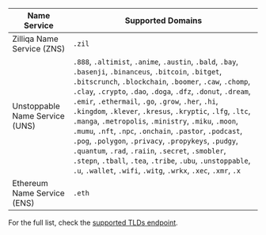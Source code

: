 | Name Service                   | Supported Domains                                                                                                                                                                                                                                                                                                                                                                                              |
| ------------------------------ | --------------------------------------------------------------------------------------------------------------------------------------------------------------------------------------------------------------------------------------------------------------------------------------------------------------------------------------------------------------------------------------------------------------------------------------------------------------------------------------------------------------------------------------------------------------------------------------------------------------------------------------------------------------------------------------------------------------------------- |
| Zilliqa Name Service (ZNS)     | `.zil` |
| Unstoppable Name Service (UNS) | `.888`, `.altimist`, `.anime`, `.austin`, `.bald`, `.bay`, `.basenji`, `.binanceus`, `.bitcoin`, `.bitget`, `.bitscrunch`, `.blockchain`, `.boomer`, `.caw`, `.chomp`, `.clay`, `.crypto`, `.dao`, `.doga`, `.dfz`, `.donut`, `.dream`, `.emir`, `.ethermail`, `.go`, `.grow`, `.her`, `.hi`, `.kingdom`, `.klever`, `.kresus`, `.kryptic`, `.lfg`, `.ltc`, `.manga`, `.metropolis`, `.ministry`, `.miku`, `.moon`, `.mumu`, `.nft`, `.npc`, `.onchain`, `.pastor`, `.podcast`, `.pog`, `.polygon`, `.privacy`, `.propykeys`, `.pudgy`, `.quantum`, `.rad`, `.raiin`, `.secret`, `.smobler`, `.stepn`, `.tball`, `.tea`, `.tribe`, `.ubu`, `.unstoppable`, `.u`, `.wallet`, `.wifi`, `.witg`, `.wrkx`, `.xec`, `.xmr`, `.x` |
| Ethereum Name Service (ENS)    | `.eth` |

For the full list, check the [supported TLDs endpoint](https://api.unstoppabledomains.com/resolve/supported_tlds).
